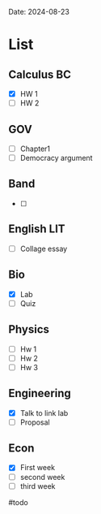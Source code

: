 Date:  2024-08-23
# List

## Calculus BC
- [x] HW 1
- [ ] HW 2
## GOV
- [ ] Chapter1 
- [ ] Democracy argument
## Band 
- [ ] 
## English LIT
- [ ] Collage essay
## Bio
- [x] Lab
- [ ] Quiz 
## Physics 
- [ ] Hw 1
- [ ] Hw 2
- [ ] Hw 3
## Engineering
- [x]  Talk to link lab
- [ ] Proposal
## Econ
- [x] First week
- [ ] second week
- [ ] third week

#todo